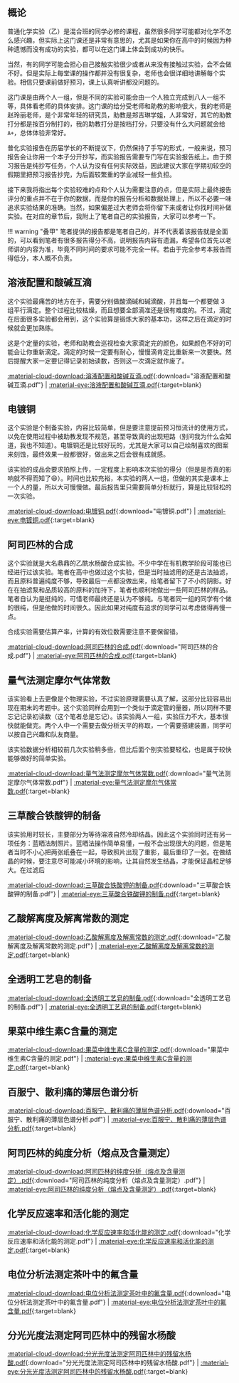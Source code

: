 ## 概论

普通化学实验（乙）是混合班的同学必修的课程，虽然很多同学可能都对化学不怎么感兴趣，但实际上这门课还是非常有意思的，尤其是如果你在高中的时候因为种种遗憾而没有成功的实验，都可以在这门课上体会到成功的快乐。

当然，有的同学可能会担心自己接触实验很少或者从来没有接触过实验，会不会做不好。但是实际上每堂课的操作都并没有很复杂，老师也会很详细地讲解每个实验。相信只要课前做好预习，课上认真听讲都没问题的。

这门课是由两个人一组，但是不同的实验可能会由一个人独立完成到八人一组不等，具体看老师的具体安排。这门课的给分受老师和助教的影响很大，我的老师是赵玲丽老师，是个非常年轻的研究员，助教是郑吉琳学姐，人非常好，其它的助教打分都是按百分制打的，我的助教打分是按档打分，只要没有什么大问题就会给 `A+`，总体体验非常好。

普化实验报告在历届学长的不断提议下，仍然保持了手写的形式，一般来说，预习报告会让你用一个本子分开抄写，而实验报告需要专门写在实验报告纸上。由于预习报告是纯抄写任务，个人认为没有任何实际效益，因此建议大家在学期初较空的假期里把预习报告抄完，为后面较繁重的学业减轻一些负担。

接下来我将指出每个实验较难的点和个人认为需要注意的点，但是实际上最终报告评分的重点并不在于你的数据，而是你的报告分析和数据处理上，所以不必要一味追求实验结果的准确。当然，如果偏差过大老师会将你留下来或者让你找时间补做实验。在对应的章节后，我附上了笔者自己的实验报告，大家可以参考一下。

!!! warning "叠甲"
    笔者提供的报告都是笔者自己的，并不代表着该报告就是全面的，可以看到笔者有很多报告得分不高，说明报告内容有遗漏，希望各位首先以老师讲的内容为准，毕竟不同时间的要求可能不完全一样。若由于完全参考本报告而得低分，本人概不负责。

## 溶液配置和酸碱互滴

这个实验最痛苦的地方在于，需要分别做酸滴碱和碱滴酸，并且每一个都要做 3 组平行滴定。整个过程比较枯燥，而且想要全部滴准还是很有难度的。不过，滴定在后面很多实验都会用到，这个实验算是锻炼大家的基本功，这样之后在滴定的时候就会更加熟练。

这是个定量的实验，老师和助教会巡视检查大家滴定完的颜色，如果颜色不好的可能会让你重新滴定。滴定的时候一定要有耐心，慢慢滴肯定比重新来一次要快。然后提醒大家一定要记得记录初始读数，否则这一次滴定就作废了。

[:material-cloud-download:溶液配置和酸碱互滴.pdf](../static/普通化学实验/酸碱滴定.pdf){:download="溶液配置和酸碱互滴.pdf"} | [:material-eye:溶液配置和酸碱互滴.pdf](../static/普通化学实验/酸碱滴定.pdf){:target=blank}

## 电镀铜

这个实验是个制备实验，内容比较简单，但是要注意提前预习恒流计的使用方式，以免在使用过程中被助教发现不规范，甚至导致真的出现短路（别问我为什么会知道，我也不知道）。电镀铜还是比较好玩的，尤其是大家可以自己绘制喜欢的图案来刻蚀，最终效果一般都很好，做出来之后会很有成就感。

该实验的成品会要求拍照上传，一定程度上影响本次实验的得分（但是是否真的影响就不得而知了:smile:）。时间也比较充裕，本实验的两人一组，但做的其实是课本上一个人的量，所以大可慢慢做。最后报告里只需要简单分析就行，算是比较轻松的一次实验。

[:material-cloud-download:电镀铜.pdf](../static/普通化学实验/电镀铜.pdf){:download="电镀铜.pdf"} | [:material-eye:电镀铜.pdf](../static/普通化学实验/电镀铜.pdf){:target=blank}

## 阿司匹林的合成

这个实验就是大名鼎鼎的乙酰水杨酸合成实验。不少中学在有机教学阶段可能也已经进行过该实验。笔者在高中也做过这个实验，但是当时抽滤用的还是古法抽滤，而且原料普遍纯度不够，导致最后一点都没做出来，给笔者留下了不小的阴影。好在在抽滤泵和品质较高的原料的加持下，笔者也顺利地做出一些阿司匹林的样品。笔者自认为是挺纯的，可惜老师最终还是认为不够纯。与笔者同一组的同学有个做的很纯，但是他做的时间很久。因此如果对纯度有追求的同学可以考虑做得再慢一点。

合成实验需要估算产率，计算的有效位数需要注意不要保留错。

[:material-cloud-download:阿司匹林的合成.pdf](../static/普通化学实验/阿司匹林合成.pdf){:download="阿司匹林的合成.pdf"} | [:material-eye:阿司匹林的合成.pdf](../static/普通化学实验/阿司匹林合成.pdf){:target=blank}

## 量气法测定摩尔气体常数

该实验看上去更像是个物理实验，不过实验原理需要认真了解，这部分比较容易出现在期末的考题中。这个实验同样会用到一个类似于滴定管的量器，所以同样不要忘记记录初读数（这个笔者总是忘记）。该实验两人一组，实验压力不大，基本很快就能做完。两个人中一个需要去做分析天平的称取，一个需要搭建装置，同学可以按自己兴趣和队友商量。

该实验数据分析相较前几次实验稍多些，但比后面个别实验要轻松，也是属于较快能够做好的简单实验。

[:material-cloud-download:量气法测定摩尔气体常数.pdf](../static/普通化学实验/量气法.pdf){:download="量气法测定摩尔气体常数.pdf"} | [:material-eye:量气法测定摩尔气体常数.pdf](../static/普通化学实验/量气法.pdf){:target=blank}

## 三草酸合铁酸钾的制备

该实验用时较长，主要部分为等待溶液自然冷却结晶。因此这个实验同时还有另一项任务：蓝晒法制照片。蓝晒法操作简单易懂，一般不会出现很大的问题，但是笔者当时不小心把两张纸叠在一起，导致照片出现了重影，最后重印了一张。在做结晶的时候，要注意尽可能减小环境的影响，让其自然发生结晶，才能保证晶粒足够大。在过滤后

[:material-cloud-download:三草酸合铁酸钾的制备.pdf](../static/普通化学实验/三草酸合铁酸钾.pdf){:download="三草酸合铁酸钾的制备.pdf"} | [:material-eye:三草酸合铁酸钾的制备.pdf](../static/普通化学实验/三草酸合铁酸钾.pdf){:target=blank}

## 乙酸解离度及解离常数的测定

[:material-cloud-download:乙酸解离度及解离常数的测定.pdf](../static/普通化学实验/乙酸解离度.pdf){:download="乙酸解离度及解离常数的测定.pdf"} | [:material-eye:乙酸解离度及解离常数的测定.pdf](../static/普通化学实验/乙酸解离度.pdf){:target=blank}

## 全透明工艺皂的制备

[:material-cloud-download:全透明工艺皂的制备.pdf](../static/普通化学实验/合成肥皂.pdf){:download="全透明工艺皂的制备.pdf"} | [:material-eye:全透明工艺皂的制备.pdf](../static/普通化学实验/合成肥皂.pdf){:target=blank}

## 果菜中维生素C含量的测定

[:material-cloud-download:果菜中维生素C含量的测定.pdf](../static/普通化学实验/维c含量.pdf){:download="果菜中维生素C含量的测定.pdf"} | [:material-eye:果菜中维生素C含量的测定.pdf](../static/普通化学实验/维c含量.pdf){:target=blank}

## 百服宁、散利痛的薄层色谱分析

[:material-cloud-download:百服宁、散利痛的薄层色谱分析.pdf](../static/普通化学实验/薄层色谱.pdf){:download="百服宁、散利痛的薄层色谱分析.pdf"} | [:material-eye:百服宁、散利痛的薄层色谱分析.pdf](../static/普通化学实验/薄层色谱.pdf){:target=blank}

## 阿司匹林的纯度分析（熔点及含量测定）

[:material-cloud-download:阿司匹林的纯度分析（熔点及含量测定）.pdf](../static/普通化学实验/阿司林纯度分析.pdf){:download="阿司匹林的纯度分析（熔点及含量测定）.pdf"} | [:material-eye:阿司匹林的纯度分析（熔点及含量测定）.pdf](../static/普通化学实验/阿司林纯度分析.pdf){:target=blank}

## 化学反应速率和活化能的测定

[:material-cloud-download:化学反应速率和活化能的测定.pdf](../static/普通化学实验/速率与活化能.pdf){:download="化学反应速率和活化能的测定.pdf"} | [:material-eye:化学反应速率和活化能的测定.pdf](../static/普通化学实验/速率与活化能.pdf){:target=blank}

## 电位分析法测定茶叶中的氟含量

[:material-cloud-download:电位分析法测定茶叶中的氟含量.pdf](../static/普通化学实验/茶叶.pdf){:download="电位分析法测定茶叶中的氟含量.pdf"} | [:material-eye:电位分析法测定茶叶中的氟含量.pdf](../static/普通化学实验/茶叶.pdf){:target=blank}

## 分光光度法测定阿司匹林中的残留水杨酸

[:material-cloud-download:分光光度法测定阿司匹林中的残留水杨酸.pdf](../static/普通化学实验/分光计测量阿斯匹林纯度.pdf){:download="分光光度法测定阿司匹林中的残留水杨酸.pdf"} | [:material-eye:分光光度法测定阿司匹林中的残留水杨酸.pdf](../static/普通化学实验/分光计测量阿斯匹林纯度.pdf){:target=blank}
